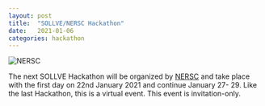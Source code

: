 ```yaml
---
layout: post
title:  "SOLLVE/NERSC Hackathon"
date:   2021-01-06 
categories: hackathon
---
```


![NERSC]({{site.baseurl}}/images/nersc.png)

The next SOLLVE Hackathon will be organized by [NERSC](https://www.nersc.gov/) and take place with the first day on 22nd January 2021 and continue January 27- 29.  Like the last Hackathon, this is a virtual event.  This event is invitation-only.

<!--more-->
